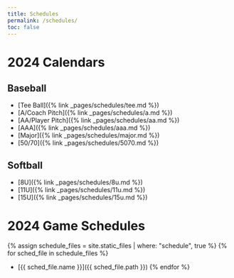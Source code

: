 ```yaml
---
title: Schedules
permalink: /schedules/
toc: false
---
```


# 2024 Calendars

## Baseball
* [Tee Ball]({% link _pages/schedules/tee.md %})
* [A/Coach Pitch]({% link _pages/schedules/a.md %})
* [AA/Player Pitch]({% link _pages/schedules/aa.md %})
* [AAA]({% link _pages/schedules/aaa.md %})
* [Major]({% link _pages/schedules/major.md %})
* [50/70]({% link _pages/schedules/5070.md %})

## Softball
* [8U]({% link _pages/schedules/8u.md %})
* [11U]({% link _pages/schedules/11u.md %})
* [15U]({% link _pages/schedules/15u.md %})

# 2024 Game Schedules
{% assign schedule_files = site.static_files | where: "schedule", true %}
{% for sched_file in schedule_files %}
* [{{ sched_file.name }}]({{ sched_file.path }})
{% endfor %}
